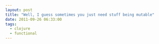 ```yaml
---
layout: post
title: "Well, I guess sometimes you just need stuff being mutable"
date: 2011-09-26 06:33:00
tags:
  - clojure
  - functional
---
```

